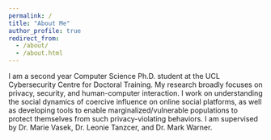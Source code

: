 ```yaml
---
permalink: /
title: "About Me"
author_profile: true
redirect_from: 
  - /about/
  - /about.html
---
```


I am a second year Computer Science Ph.D. student at the UCL Cybersecurity Centre for Doctoral Training. My research broadly focuses on privacy, security, and human-computer interaction. I work on understanding the social dynamics of coercive influence on online social platforms, as well as developing tools to enable marginalized/vulnerable populations to protect themselves from such privacy-violating behaviors. I am supervised by Dr. Marie Vasek, Dr. Leonie Tanzcer, and Dr. Mark Warner.
